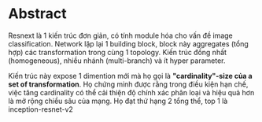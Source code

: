# Abstract
Resnext là 1 kiến trúc đơn giản, có tính module hóa cho vấn đề image classification.
Network lặp lại 1 building block, block này aggregates (tổng hợp) các transformation trong cùng 1 topology.
Kiến trúc đồng nhất (homogeneous), nhiều nhánh (multi-branch) và ít hyper parameter.

Kiến trúc này expose 1 dimention mới mà họ gọi là **"cardinality"-size của a set of transformation**.
Họ chứng minh được rằng trong điều kiện hạn chế, việc tăng cardinality có thể cải thiện độ chính xác phân loại và hiệu quả hơn là mở rộng chiều sâu của mạng.
Họ đạt thứ hạng 2 tổng thể, top 1 là inception-resnet-v2